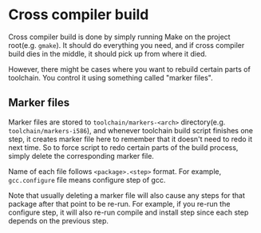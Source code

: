 # Cross compiler build

Cross compiler build is done by simply running Make on the project root(e.g. `gmake`). It should do everything you need, and if cross compiler build dies in the middle, it should pick up from where it died.

However, there might be cases where you want to rebuild certain parts of toolchain. You control it using something called "marker files".

## Marker files

Marker files are stored to `toolchain/markers-<arch>` directory(e.g. `toolchain/markers-i586`), and whenever toolchain build script finishes one step, it creates marker file here to remember that it doesn't need to redo it next time. So to force script to redo certain parts of the build process, simply delete the corresponding marker file.

Name of each file follows `<package>.<step>` format. For example, `gcc.configure` file means configure step of gcc.

Note that usually deleting a marker file will also cause any steps for that package after that point to be re-run. For example, if you re-run the configure step, it will also re-run compile and install step since each step depends on the previous step.
